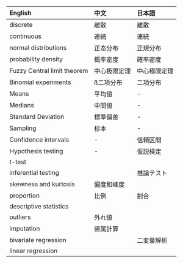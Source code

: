 | English | 中文 | 日本語 |
| :--- | :--- | :--- |
| discrete | 離散 | 離散 |
| continuous | 連続 | 連続 |
| normal distributions | 正态分布 | 正規分布 |
| probability density |概率密度 |確率密度
| Fuzzy Central limit theorem | 中心极限定理| 中心極限定理
| Binomial experiments | ß二项分布|二項分布
| Means | 平均値| -
| Medians | 中間値| -
| Standard Deviation | 標準偏差| -
| Sampling | 标本| -
| Confidence intervals | -| 信頼区間
| Hypothesis testing | - |仮説検定|
| t-test ||  
| inferential testing | | 推論テスト
| skewness and kurtosis| 偏度和峰度 | 
| proportion | 比例 | 割合
| descriptive statistics|
| outliers | 外れ値
| imputation | 帰属計算
| bivariate regression || 二変量解析
| linear regression|




